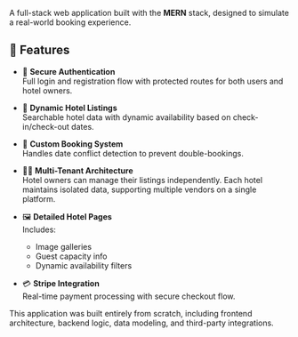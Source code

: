 A full-stack web application built with the **MERN** stack, designed to simulate a real-world booking experience.

## 🚀 Features

- 🔐 **Secure Authentication**  
  Full login and registration flow with protected routes for both users and hotel owners.

- 🏨 **Dynamic Hotel Listings**  
  Searchable hotel data with dynamic availability based on check-in/check-out dates.

- 📅 **Custom Booking System**  
  Handles date conflict detection to prevent double-bookings.

- 🧑‍💼 **Multi-Tenant Architecture**  
  Hotel owners can manage their listings independently. Each hotel maintains isolated data, supporting multiple vendors on a single platform.

- 🖼️ **Detailed Hotel Pages**  
  Includes:

  - Image galleries
  - Guest capacity info
  - Dynamic availability filters

- 💳 **Stripe Integration**  
  Real-time payment processing with secure checkout flow.

This application was built entirely from scratch, including frontend architecture, backend logic, data modeling, and third-party integrations.

